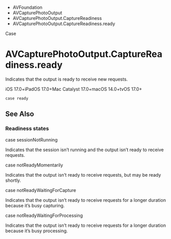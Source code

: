 

- AVFoundation
- AVCapturePhotoOutput
- AVCapturePhotoOutput.CaptureReadiness
-  AVCapturePhotoOutput.CaptureReadiness.ready 

Case

# AVCapturePhotoOutput.CaptureReadiness.ready

Indicates that the output is ready to receive new requests.

iOS 17.0+iPadOS 17.0+Mac Catalyst 17.0+macOS 14.0+tvOS 17.0+

``` source
case ready
```

## See Also

### Readiness states

case sessionNotRunning

Indicates that the session isn’t running and the output isn’t ready to receive requests.

case notReadyMomentarily

Indicates that the output isn’t ready to receive requests, but may be ready shortly.

case notReadyWaitingForCapture

Indicates that the output isn’t ready to receive requests for a longer duration because it’s busy capturing.

case notReadyWaitingForProcessing

Indicates that the output isn’t ready to receive requests for a longer duration because it’s busy processing.

